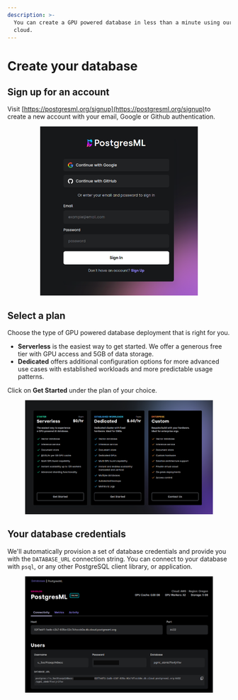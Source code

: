```yaml
---
description: >-
  You can create a GPU powered database in less than a minute using our hosted
  cloud.
---
```


# Create your database

## Sign up for an account

Visit [https://postgresml.org/signup](https://postgresml.org/signup)​ to create a new account with your email, Google or Github authentication.

<div align="center" data-full-width="false">

<figure><img src="../../.gitbook/assets/image (6).png" alt="Sign up" width="356"><figcaption></figcaption></figure>

</div>

## Select a plan <a href="#create-a-new-account" id="create-a-new-account"></a>

Choose the type of GPU powered database deployment that is right for you.

* **Serverless** is the easiest way to get started. We offer a generous free tier with GPU access and 5GB of data storage.
* **Dedicated** offers additional configuration options for more advanced use cases with established workloads and more predictable usage patterns.

Click on **Get Started** under the plan of your choice.

<figure><img src="../../.gitbook/assets/image (7).png" alt=""><figcaption></figcaption></figure>

## Your database credentials  <a href="#create-a-new-account" id="create-a-new-account"></a>

We'll automatically provision a set of database credentials and provide you with the `DATABASE_URL` connection string. You can connect to your database with `psql`, or any other PostgreSQL client library, or application.

<figure><img src="../../.gitbook/assets/Screenshot from 2023-11-27 23-21-36.png" alt=""><figcaption></figcaption></figure>
